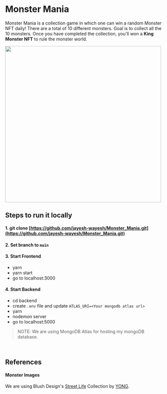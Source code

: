 # Monster Mania

Monster Mania is a collection game in which one can win a random Monster NFT daily! There are a total of 10 different monsters. Goal is to collect all the 10 monsters. Once you have completed the collection, you'll won a <b>King Monster NFT</b> to rule the monster world.

<img src="https://blush.design/api/download?shareUri=PscwxZOpVNvMn679&c=Skin_0%7Ef45675-0.0%7E0089fd-0.1%7Eacff00-0.2%7Ef45675-0.3%7Efd8800-0.4%7Ef45675-0.5%7E0089fd-0.6%7Effcf00-0.7%7E7c6bba-0.8%7E0099a3-0.9%7Eacff00-0.10%7E00d2dc-0.11%7Efd8800&w=800&h=800&fm=png" width="500">


## Steps to run it locally

#### 1. git clone [https://github.com/jayesh-wayesh/Monster_Mania.git](https://github.com/jayesh-wayesh/Monster_Mania.git)
#### 2. Set branch to `main`

#### 3. Start Frontend

- yarn 
- yarn start
- go to localhost:3000

#### 4. Start Backend

- cd backend
- create `.env` file and update `ATLAS_URI=<Your mongodb atlas url>`
- yarn
- nodemon server
- go to localhost:5000

> NOTE: We are using MongoDB Atlas for hosting my mongoDB database.

<br/>

## References

#### Monster Images
We are using Blush Design's [Street Life](https://blush.design/collections/2q77tcQgOR3gUha4oprc/street-life) Collection by [YONG](https://blush.design/artists/YONG).
